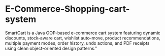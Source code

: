 # E-Commerce-Shopping-cart-system
SmartCart is a Java OOP-based e-commerce cart system featuring dynamic discounts, stock-aware cart, wishlist auto-move, product recommendations, multiple payment modes, order history, undo actions, and PDF receipts using clean object-oriented design patterns."
